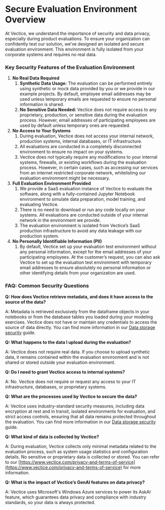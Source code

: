 # Secure Evaluation Environment Overview

At Vectice, we understand the importance of security and data privacy, especially during product evaluations. To ensure your organization can confidently test our solution, we’ve designed an isolated and secure evaluation environment. This environment is fully isolated from your corporate systems and requires no real data.

### Key Security Features of the Evaluation Environment

1. **No Real Data Required**
   1. **Synthetic Data Usage:** The evaluation can be performed entirely using synthetic or mock data provided by you or we provide in our example projects. By default, employee email addresses may be used unless temporary emails are requested to ensure no personal information is shared.
   2. **No Sensitive Data Needed:** Vectice does not require access to any proprietary, production, or sensitive data during the evaluation process. However, email addresses of participating employees are used by default unless temporary ones are requested.
2. **No Access to Your Systems**
   1. During evaluation, Vectice does not access your internal network, production systems, internal databases, or IT infrastructure.&#x20;
   2. All evaluations are conducted in a completely disconnected environment to ensure no impact on your systems.
   3. Vectice does not typically require any modifications to your internal systems, firewalls, or existing workflows during the evaluation process. However, in certain cases, such as accessing our services from an internet restricted corporate network, whitelisting our evaluation environment might be necessary.
3. **Full Evaluation Environment Provided**
   1. We provide a SaaS evaluation instance of Vectice to evaluate the software, along with a fully-contained Jupyter Notebook environment to simulate data preparation, model training, and evaluating Vectice.
   2. There is no need to download or run any code locally on your systems. All evaluations are conducted outside of your internal network in the environment we provide.
   3. The evaluation environment is isolated from Vectice’s SaaS production infrastructure to avoid any data leakage with our production system.
4. **No Personally Identifiable Information (PII)**
   1. By default, Vectice set up your evaluation test environment without any personal information, except for the email addresses of your participating employees. At the customer’s request, you can also ask Vectice to set up the evaluation test environment with temporary email addresses to ensure absolutely no personal information or other identifying details from your organization are used.

### FAQ: Common Security Questions

**Q: How does Vectice retrieve metadata, and does it have access to the source of the data?**&#x20;

A: Metadata is retrieved exclusively from the dataframe objects in your notebooks or from the database tables you loaded during your modeling exercises. Vectice does not have or maintain any credentials to access the source of data directly. You can find more information in our [Data storage security](security/data-storage-security.md) guide.

**Q: What happens to the data I upload during the evaluation?**

A: Vectice does not require real data. If you choose to upload synthetic data, it remains contained within the evaluation environment and is not shared or stored outside your evaluation environment.

**Q: Do I need to grant Vectice access to internal systems?**

A: No. Vectice does not require or request any access to your IT infrastructure, databases, or proprietary systems.

**Q: What are the processes used by Vectice to secure the data?**

A: Vectice uses industry-standard security measures, including data encryption at rest and in transit, isolated environments for evaluation, and strict access controls, ensuring that all data remains protected throughout the evaluation. You can find more information in our [Data storage security](security/data-storage-security.md) guide.

**Q: What kind of data is collected by Vectice?**

A: During evaluation, Vectice collects only minimal metadata related to the evaluation process, such as system usage statistics and configuration details. No sensitive or proprietary data is collected or stored. You can refer to our [https://www.vectice.com/privacy-and-terms-of-service](https://www.vectice.com/privacy-and-terms-of-service) for more information.

**Q: What is the impact of Vectice’s GenAI features on data privacy?**

A: Vectice uses Microsoft's Windows Azure services to power its AskAI feature, which guarantees data privacy and compliance with industry standards, so your data is always protected.
